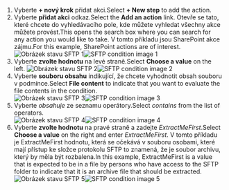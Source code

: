 1. <span data-ttu-id="6f27f-101">Vyberte **+ nový krok** přidat akci.</span><span class="sxs-lookup"><span data-stu-id="6f27f-101">Select **+ New step** to add the action.</span></span>  
2. <span data-ttu-id="6f27f-102">Vyberte **přidat akci** odkaz.</span><span class="sxs-lookup"><span data-stu-id="6f27f-102">Select the **Add an action** link.</span></span> <span data-ttu-id="6f27f-103">Otevře se tato, které chcete do vyhledávacího pole, kde můžete vyhledat všechny akce můžete provést.</span><span class="sxs-lookup"><span data-stu-id="6f27f-103">This opens the search box where you can search for any action you would like to take.</span></span> <span data-ttu-id="6f27f-104">V tomto příkladu jsou SharePoint akce zájmu.</span><span class="sxs-lookup"><span data-stu-id="6f27f-104">For this example, SharePoint actions are of interest.</span></span>    
   <span data-ttu-id="6f27f-105">![Obrázek stavu SFTP 1](./media/connectors-create-api-sftp/condition-1.png)</span><span class="sxs-lookup"><span data-stu-id="6f27f-105">![SFTP condition image 1](./media/connectors-create-api-sftp/condition-1.png)</span></span>    
3. <span data-ttu-id="6f27f-106">Vyberte **zvolte hodnotu** na levé straně.</span><span class="sxs-lookup"><span data-stu-id="6f27f-106">Select **Choose a value** on the left.</span></span> 
   <span data-ttu-id="6f27f-107">![Obrázek stavu SFTP 2](./media/connectors-create-api-sftp/condition-2.png)</span><span class="sxs-lookup"><span data-stu-id="6f27f-107">![SFTP condition image 2](./media/connectors-create-api-sftp/condition-2.png)</span></span>    
4. <span data-ttu-id="6f27f-108">Vyberte **souboru obsahu** indikující, že chcete vyhodnotit obsah souboru v podmínce.</span><span class="sxs-lookup"><span data-stu-id="6f27f-108">Select **File content** to indicate that you want to evaluate the file contents in the condition.</span></span>      
   <span data-ttu-id="6f27f-109">![Obrázek stavu SFTP 3](./media/connectors-create-api-sftp/condition-3.png)</span><span class="sxs-lookup"><span data-stu-id="6f27f-109">![SFTP condition image 3](./media/connectors-create-api-sftp/condition-3.png)</span></span>   
5. <span data-ttu-id="6f27f-110">Vyberte *obsahuje* ze seznamu operátory.</span><span class="sxs-lookup"><span data-stu-id="6f27f-110">Select *contains* from the list of operators.</span></span>       
   <span data-ttu-id="6f27f-111">![Obrázek stavu SFTP 4](./media/connectors-create-api-sftp/condition-4.png)</span><span class="sxs-lookup"><span data-stu-id="6f27f-111">![SFTP condition image 4](./media/connectors-create-api-sftp/condition-4.png)</span></span>   
6. <span data-ttu-id="6f27f-112">Vyberte **zvolte hodnotu** na pravé straně a zadejte *ExtractMeFirst*.</span><span class="sxs-lookup"><span data-stu-id="6f27f-112">Select **Choose a value** on the right and enter *ExtractMeFirst*.</span></span> <span data-ttu-id="6f27f-113">V tomto příkladu je ExtractMeFirst hodnotu, která se očekává v souboru osobami, které mají přístup ke složce protokolu SFTP to znamená, že je soubor archivu, který by měla být rozbalena.</span><span class="sxs-lookup"><span data-stu-id="6f27f-113">In this example, ExtractMeFirst is a value that is expected to be in a file by persons who have access to the SFTP folder to indicate that it is an archive file that should be extracted.</span></span>  
   <span data-ttu-id="6f27f-114">![Obrázek stavu SFTP 5](./media/connectors-create-api-sftp/condition-5.png)</span><span class="sxs-lookup"><span data-stu-id="6f27f-114">![SFTP condition image 5](./media/connectors-create-api-sftp/condition-5.png)</span></span>   

